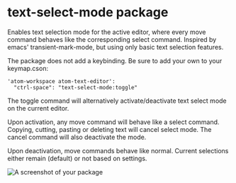 # text-select-mode package

Enables text selection mode for the active editor, where every move command behaves like the corresponding select command.
Inspired by emacs' transient-mark-mode, but using only basic text selection features.

The package does not add a keybinding. Be sure to add your own to your keymap.cson:

```
'atom-workspace atom-text-editor':
  "ctrl-space": "text-select-mode:toggle"
```

The toggle command will alternatively activate/deactivate text select mode on the current editor.

Upon activation, any move command will behave like a select command. Copying, cutting, pasting or deleting text will cancel select mode. The cancel command will also deactivate the mode.

Upon deactivation, move commands behave like normal. Current selections either remain (default) or not based on settings.

![A screenshot of your package](https://f.cloud.github.com/assets/69169/2290250/c35d867a-a017-11e3-86be-cd7c5bf3ff9b.gif)
